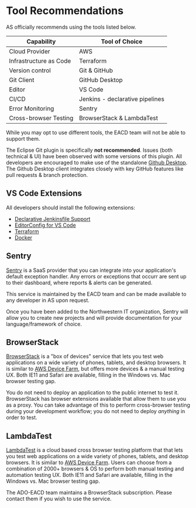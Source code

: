 # Tool Recommendations
AS officially recommends using the tools listed below. 

| Capability             | Tool of Choice                  | 
|------------------------|---------------------------------| 
| Cloud Provider         | AWS                             | 
| Infrastructure as Code | Terraform                       | 
| Version control        | Git & GitHub                    | 
| Git Client             | GitHub Desktop                  | 
| Editor                 | VS Code                         | 
| CI/CD                  | Jenkins - declarative pipelines | 
| Error Monitoring       | Sentry                          |
| Cross-browser Testing  | BrowserStack & LambdaTest       |

While you may opt to use different tools, the EACD team will not be able to support them.

The Eclipse Git plugin is specifically **not recommended**. Issues (both technical & UI) have been observed with some versions of this plugin. All developers are encouraged to make use of the standalone [Github Desktop](https://desktop.github.com/). The Github Desktop client integrates closely with key GitHub features like pull requests & branch protection.

## VS Code Extensions
All developers should install the following extensions:

- [Declarative Jenkinsfile Support](https://marketplace.visualstudio.com/items?itemName=jmMeessen.jenkins-declarative-support)
- [EditorConfig for VS Code](https://marketplace.visualstudio.com/items?itemName=EditorConfig.EditorConfig)
- [Terraform](https://marketplace.visualstudio.com/items?itemName=mauve.terraform)
- [Docker](https://marketplace.visualstudio.com/items?itemName=ms-azuretools.vscode-docker)

## Sentry
[Sentry](https://sentry.io/welcome/) is a SaaS provider that you can integrate into your application's default exception handler. Any errors or exceptions that occurr are sent up to their dashboard, where reports & alerts can be generated.

This service is maintained by the EACD team and can be made available to any developer in AS upon request.

Once you have been added to the Northwestern IT organization, Sentry will allow you to create new projects and will provide documentation for your language/framework of choice.

## BrowserStack
[BrowserStack](https://www.browserstack.com/) is a "box of devices" service that lets you test web applications on a wide variety of phones, tablets, and desktop browsers. It is similar to [AWS Device Farm](https://docs.aws.amazon.com/devicefarm/), but offers more devices & a manual testing UX. Both IE11 and Safari are available, filling in the Windows vs. Mac browser testing gap.

You do not need to deploy an application to the public internet to test it. BrowserStack has browser extensions available that allow them to use you as a proxy. You can take advantage of this to perform cross-browser testing during your development workflow; you do not need to deploy *anything* in order to test.

## LambdaTest
[LambdaTest](https://www.lambdatest.com/) is a cloud based cross browser testing platform that that lets you test web applications on a wide variety of phones, tablets, and desktop browsers. It is similar to [AWS Device Farm](https://docs.aws.amazon.com/devicefarm/). Users can choose from a combination of 2000+ browsers & OS to perform both manual testing and automation testing UX. Both IE11 and Safari are available, filling in the Windows vs. Mac browser testing gap.

The ADO-EACD team maintains a BrowserStack subscription. Please contact them if you wish to use the service.
